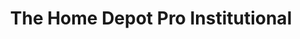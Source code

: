 ---
title: "The Home Depot Pro Institutional"
url: /phoenix/the-home-depot-pro-institutional/
shop: wholesale
---